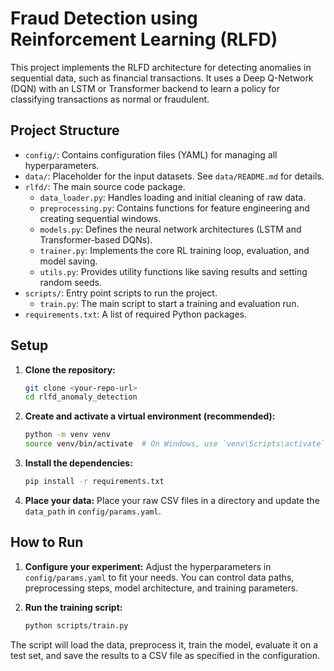 # Fraud Detection using Reinforcement Learning (RLFD)

This project implements the RLFD architecture for detecting anomalies in sequential data, such as financial transactions. It uses a Deep Q-Network (DQN) with an LSTM or Transformer backend to learn a policy for classifying transactions as normal or fraudulent.

## Project Structure

- `config/`: Contains configuration files (YAML) for managing all hyperparameters.
- `data/`: Placeholder for the input datasets. See `data/README.md` for details.
- `rlfd/`: The main source code package.
  - `data_loader.py`: Handles loading and initial cleaning of raw data.
  - `preprocessing.py`: Contains functions for feature engineering and creating sequential windows.
  - `models.py`: Defines the neural network architectures (LSTM and Transformer-based DQNs).
  - `trainer.py`: Implements the core RL training loop, evaluation, and model saving.
  - `utils.py`: Provides utility functions like saving results and setting random seeds.
- `scripts/`: Entry point scripts to run the project.
  - `train.py`: The main script to start a training and evaluation run.
- `requirements.txt`: A list of required Python packages.

## Setup

1.  **Clone the repository:**
    ```bash
    git clone <your-repo-url>
    cd rlfd_anomaly_detection
    ```

2.  **Create and activate a virtual environment (recommended):**
    ```bash
    python -m venv venv
    source venv/bin/activate  # On Windows, use `venv\Scripts\activate`
    ```

3.  **Install the dependencies:**
    ```bash
    pip install -r requirements.txt
    ```

4.  **Place your data:**
    Place your raw CSV files in a directory and update the `data_path` in `config/params.yaml`.

## How to Run

1.  **Configure your experiment:**
    Adjust the hyperparameters in `config/params.yaml` to fit your needs. You can control data paths, preprocessing steps, model architecture, and training parameters.

2.  **Run the training script:**
    ```bash
    python scripts/train.py
    ```

The script will load the data, preprocess it, train the model, evaluate it on a test set, and save the results to a CSV file as specified in the configuration.